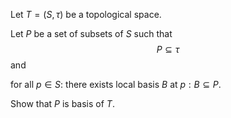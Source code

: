 Let $T = \left({S, \tau}\right)$ be a topological space.

Let $P$ be a set of subsets of $S$ such that
$$P \subseteq \tau$$
and 

for all $p \in S$: there exists local basis $B$ at $p: B \subseteq P$.

Show that $P$ is basis of $T$.